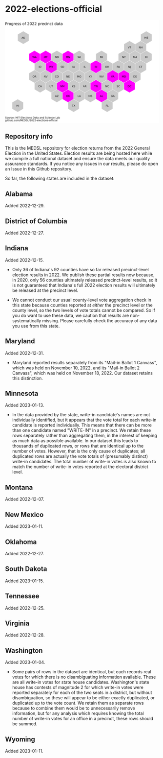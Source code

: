 # 2022-elections-official

![](precinct_progress_map.png "Title")

## Repository info
This is the MEDSL repository for election returns from the 2022 General Election in the United States. Election results are being hosted here while we compile a full national dataset and ensure the data meets our quality assurance standards. If you notice any issues in our results, please do open an Issue in this Github repository. 

So far, the following states are included in the dataset:

## Alabama

Added 2022-12-29. 

## District of Columbia

Added 2022-12-27. 

## Indiana

Added 2022-12-15.

* Only 36 of Indiana's 92 counties have so far released precinct-level election results in 2022. We publish these partial results now because, in 2020, only 56 counties ultimately released precinct-level results, so it is not guaranteed that Indiana's full 2022 election results will ultimately be released at the precinct level.

* We cannot conduct our usual county-level vote aggregation check in this state because counties reported at _either_ the precinct level or the county level, so the two levels of vote totals cannot be compared. So if you do want to use these data, we caution that results are non-systematically missing. Please carefully check the accuracy of any data you use from this state.

## Maryland

Added 2022-12-31.

* Maryland reported results separately from its "Mail-in Ballot 1 Canvass", which was held on November 10, 2022, and its "Mail-in Ballot 2 Canvass", which was held on November 18, 2022. Our dataset retains this distinction.

## Minnesota

Added 2023-01-13.

* In the data provided by the state, write-in candidate's names are not individually identified, but it appears that the vote total for each write-in candidate is reported individually. This means that there can be more than one candidate named "WRITE-IN" in a precinct. We retain these rows separately rather than aggregating them, in the interest of keeping as much data as possible available. In our dataset this leads to thousands of duplicated rows, or rows that are identical up to the number of votes. However, that is the only cause of duplicates; all duplicated rows are actually the vote totals of (presumably distinct) write-in candidates. The total number of write-in votes is also known to match the number of write-in votes reported at the electoral district level.

## Montana

Added 2022-12-07. 

## New Mexico

Added 2023-01-11. 

## Oklahoma

Added 2022-12-27. 

## South Dakota

Added 2023-01-15. 

## Tennessee

Added 2022-12-25. 

## Virginia

Added 2022-12-28. 

## Washington

Added 2023-01-04.

* Some pairs of rows in the dataset are identical, but each records real votes for which there is no disambiguating information available. These are all write-in votes for state house candidates. Washington's state house has contests of magnitude 2 for which write-in votes were reported separately for each of the two seats in a district, but without disambiguation, so these will appear to be either exactly duplicated, or duplicated up to the vote count. We retain them as separate rows because to combine them would be to unnecessarily remove information, but for any analysis which requires knowing the total number of write-in votes for an office in a precinct, these rows should be summed.

## Wyoming

Added 2023-01-11.
